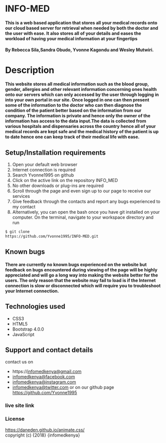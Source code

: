 # INFO-MED
#### This is a web based application that stores all your medical records onto our cloud based server for retrieval when needed by both the doctor and the user with ease. It also stores all of your details and eases the workload of having your medical information at your fingertips
#### By **Rebecca Sila,Sandra Obudo, Yvonne Kagondu and Wesley Mutwiri.**
# Description
#### This website stores all medical information such as the blood group, gender, allergies and other relevant information concerning ones health onto our servers which can only accessed by the user through logging in into your own portal in our site. Once logged in one can then present some of the information to the doctor who can then diagnose the condition of the patient better based on the information from our company. The information is private and hence only the owner of the information has access to the data input.The data is collected from various hospitals and dispensaries  across the country hence all of your medical records are kept safe and the medical history of the patient is up to date hence one can keep track of their medical life with ease.
## Setup/Installation requirements
1. Open your default web browser<br>
2. Internet connection is required <br>
3. Search Yvonne1995 on github<br>   
4. Click on the active link on the repository INFO_MED<br>
5. No other downloads or plug-ins are required <br>
6. Scroll through the page and even sign up to our page to receive our services<br>
7. Give feedback through the contacts and report any bugs experienced to my contact<br>
8. Alternatively, you can open the bash once you have git installed on your computer. On the terminal, navigate to your workspace directory and run<br>
```bash
$ git clone
https://github.com/Yvonne1995/INFO-MED.git
```
## Known bugs
#### There are currently no known bugs experienced on the website but feedback on bugs encountered during viewing of the page will be highly appreciated and will go a long way into making the website better for the users. The only reason that the website may fail to load is if the Internet connection is slow or disconnected which will require you to troubleshoot your Internet connection.
## Technologies used
* CSS3
* HTML5
* Bootstrap 4.0.0
* JavaScript
## Support and contact details
contact us on<br>
* https://infomedkenya@gmail.com
* infomedkenya@facebook.com
* infomedkenya@instagram.com
* infomedkenya@twitter.com
or on our github page https://github.com/Yvonne1995
### live site link

### License
https://daneden.github.io/animate.css/<br>
copyright (c) {2018} {infomedkenya}
